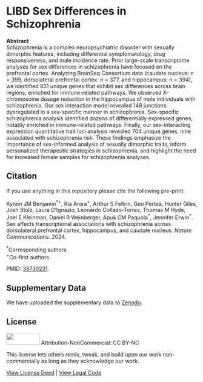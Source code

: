 # LIBD Sex Differences in Schizophrenia

**Abstract**<br>
Schizophrenia is a complex neuropsychiatric disorder with sexually dimorphic features, including 
differential symptomatology, drug responsiveness, and male incidence rate. Prior large-scale 
transcriptome analyses for sex differences in schizophrenia have focused on the prefrontal cortex. 
Analyzing BrainSeq Consortium data (caudate nucleus: n = 399, dorsolateral prefrontal cortex: 
n = 377, and hippocampus: n = 394), we identified 831 unique genes that exhibit sex differences 
across brain regions, enriched for immune-related pathways. We observed X-chromosome dosage 
reduction in the hippocampus of male individuals with schizophrenia. Our sex interaction model 
revealed 148 junctions dysregulated in a sex-specific manner in schizophrenia. Sex-specific 
schizophrenia analysis identified dozens of differentially expressed genes, notably enriched in 
immune-related pathways. Finally, our sex-interacting expression quantitative trait loci analysis 
revealed 704 unique genes, nine associated with schizophrenia risk. These findings emphasize the 
importance of sex-informed analysis of sexually dimorphic traits, inform personalized therapeutic 
strategies in schizophrenia, and highlight the need for increased female samples for schizophrenia 
analyses.

## Citation

If you use anything in this repository please cite the following pre-print:

Kynon JM Benjamin<sup>\*+</sup>, Ria Arora<sup>+</sup>, Arthur S Feltrin,
Geo Pertea, Hunter Giles, Josh Stolz, Laura D’Ignazio,
Leonardo Collado-Torres, Thomas M Hyde, Joel E Kleinman, 
Daniel R Weinberger, Apuã CM Paquola<sup>\*</sup>, 
Jennifer Erwin<sup>\*</sup>.
Sex affects transcriptional associations with schizophrenia across dorsolateral
prefrontal cortex, hippocampus, and caudate nucleus. 
*Nature Communications.* 2024.

<sup>\*</sup>Corresponding authors<br>
<sup>+</sup>Co-first authors

PMID: [38730231](https://doi.org/10.1038/s41467-024-48048-z).

## Supplementary Data

We have uploaded the supplementary data to [Zenodo](https://doi.org/10.5281/zenodo.8415382).

## License

<img src="https://licensebuttons.net/l/by-nc/3.0/88x31.png" alt width="88" height="31" scale="0">
Attribution-NonCommercial: CC BY-NC

This license lets others remix, tweak, and build upon our work non-commercially as long as they acknowledge our work.

[View License Deed](https://creativecommons.org/licenses/by-nc/4.0) | [View Legal Code](https://creativecommons.org/licenses/by-nc/4.0/legalcode)
